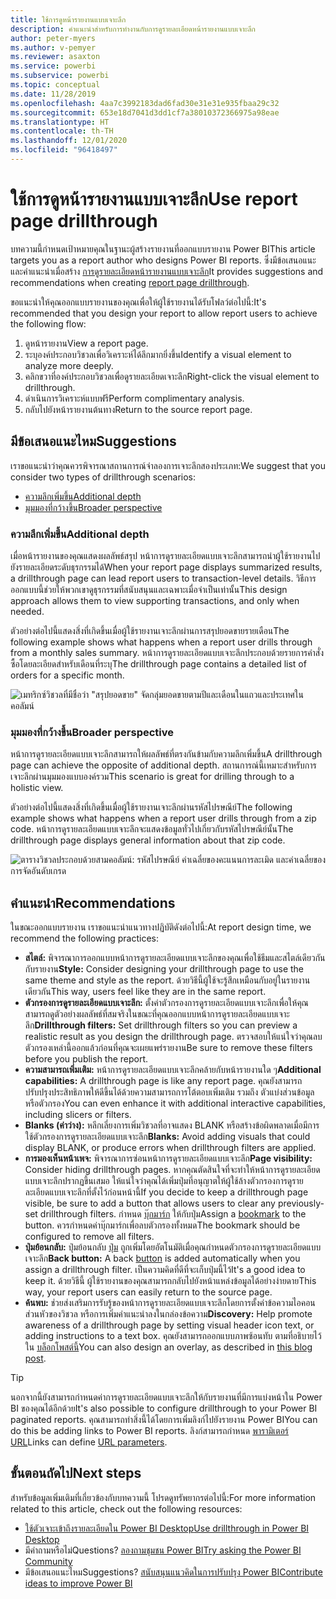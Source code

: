 ```yaml
---
title: ใช้การดูหน้ารายงานแบบเจาะลึก
description: คำแนะนำสำหรับการทำงานกับการดูรายละเอียดหน้ารายงานแบบเจาะลึก
author: peter-myers
ms.author: v-pemyer
ms.reviewer: asaxton
ms.service: powerbi
ms.subservice: powerbi
ms.topic: conceptual
ms.date: 11/28/2019
ms.openlocfilehash: 4aa7c3992183dad6fad30e31e31e935fbaa29c32
ms.sourcegitcommit: 653e18d7041d3dd1cf7a38010372366975a98eae
ms.translationtype: HT
ms.contentlocale: th-TH
ms.lasthandoff: 12/01/2020
ms.locfileid: "96418497"
---
```

# <a name="use-report-page-drillthrough"></a><span data-ttu-id="71223-103">ใช้การดูหน้ารายงานแบบเจาะลึก</span><span class="sxs-lookup"><span data-stu-id="71223-103">Use report page drillthrough</span></span>

<span data-ttu-id="71223-104">บทความนี้กำหนดเป้าหมายคุณในฐานะผู้สร้างรายงานที่ออกแบบรายงาน Power BI</span><span class="sxs-lookup"><span data-stu-id="71223-104">This article targets you as a report author who designs Power BI reports.</span></span> <span data-ttu-id="71223-105">ซึ่งมีข้อเสนอแนะและคำแนะนำเมื่อสร้าง [การดูรายละเอียดหน้ารายงานแบบเจาะลึก](../create-reports/desktop-drillthrough.md)</span><span class="sxs-lookup"><span data-stu-id="71223-105">It provides suggestions and recommendations when creating [report page drillthrough](../create-reports/desktop-drillthrough.md).</span></span>

<span data-ttu-id="71223-106">ขอแนะนำให้คุณออกแบบรายงานของคุณเพื่อให้ผู้ใช้รายงานได้รับโฟลว์ต่อไปนี้:</span><span class="sxs-lookup"><span data-stu-id="71223-106">It's recommended that you design your report to allow report users to achieve the following flow:</span></span>

1. <span data-ttu-id="71223-107">ดูหน้ารายงาน</span><span class="sxs-lookup"><span data-stu-id="71223-107">View a report page.</span></span>
2. <span data-ttu-id="71223-108">ระบุองค์ประกอบวิชวลเพื่อวิเคราะห์ได้ลึกมากยิ่งขึ้น</span><span class="sxs-lookup"><span data-stu-id="71223-108">Identify a visual element to analyze more deeply.</span></span>
3. <span data-ttu-id="71223-109">คลิกขวาที่องค์ประกอบวิชวลเพื่อดูรายละเอียดเจาะลึก</span><span class="sxs-lookup"><span data-stu-id="71223-109">Right-click the visual element to drillthrough.</span></span>
4. <span data-ttu-id="71223-110">ดำเนินการวิเคราะห์แบบฟรี</span><span class="sxs-lookup"><span data-stu-id="71223-110">Perform complimentary analysis.</span></span>
5. <span data-ttu-id="71223-111">กลับไปยังหน้ารายงานต้นทาง</span><span class="sxs-lookup"><span data-stu-id="71223-111">Return to the source report page.</span></span>

## <a name="suggestions"></a><span data-ttu-id="71223-112">มีข้อเสนอแนะไหม</span><span class="sxs-lookup"><span data-stu-id="71223-112">Suggestions</span></span>

<span data-ttu-id="71223-113">เราขอแนะนำว่าคุณควรพิจารณาสถานการณ์จำลองการเจาะลึกสองประเภท:</span><span class="sxs-lookup"><span data-stu-id="71223-113">We suggest that you consider two types of drillthrough scenarios:</span></span>

- [<span data-ttu-id="71223-114">ความลึกเพิ่มขึ้น</span><span class="sxs-lookup"><span data-stu-id="71223-114">Additional depth</span></span>](#additional-depth)
- [<span data-ttu-id="71223-115">มุมมองที่กว้างขึ้น</span><span class="sxs-lookup"><span data-stu-id="71223-115">Broader perspective</span></span>](#broader-perspective)

### <a name="additional-depth"></a><span data-ttu-id="71223-116">ความลึกเพิ่มขึ้น</span><span class="sxs-lookup"><span data-stu-id="71223-116">Additional depth</span></span>

<span data-ttu-id="71223-117">เมื่อหน้ารายงานของคุณแสดงผลลัพธ์สรุป หน้าการดูรายละเอียดแบบเจาะลึกสามารถนำผู้ใช้รายงานไปยังรายละเอียดระดับธุรกรรมได้</span><span class="sxs-lookup"><span data-stu-id="71223-117">When your report page displays summarized results, a drillthrough page can lead report users to transaction-level details.</span></span> <span data-ttu-id="71223-118">วิธีการออกแบบนี้ช่วยให้พวกเขาดูธุรกรรมที่สนับสนุนและเฉพาะเมื่อจำเป็นเท่านั้น</span><span class="sxs-lookup"><span data-stu-id="71223-118">This design approach allows them to view supporting transactions, and only when needed.</span></span>

<span data-ttu-id="71223-119">ตัวอย่างต่อไปนี้แสดงสิ่งที่เกิดขึ้นเมื่อผู้ใช้รายงานเจาะลึกผ่านการสรุปยอดขายรายเดือน</span><span class="sxs-lookup"><span data-stu-id="71223-119">The following example shows what happens when a report user drills through from a monthly sales summary.</span></span> <span data-ttu-id="71223-120">หน้าการดูรายละเอียดแบบเจาะลึกประกอบด้วยรายการคำสั่งซื้อโดยละเอียดสำหรับเดือนที่ระบุ</span><span class="sxs-lookup"><span data-stu-id="71223-120">The drillthrough page contains a detailed list of orders for a specific month.</span></span>

![เมทริกซ์วิชวลที่มีชื่อว่า "สรุปยอดขาย" จัดกลุ่มยอดขายตามปีและเดือนในแถวและประเทศในคอลัมน์](media/report-drillthrough/suggestion-drillthrough-add-depth.png)

### <a name="broader-perspective"></a><span data-ttu-id="71223-123">มุมมองที่กว้างขึ้น</span><span class="sxs-lookup"><span data-stu-id="71223-123">Broader perspective</span></span>

<span data-ttu-id="71223-124">หน้าการดูรายละเอียดแบบเจาะลึกสามารถให้ผลลัพธ์ที่ตรงกันข้ามกับความลึกเพิ่มขึ้น</span><span class="sxs-lookup"><span data-stu-id="71223-124">A drillthrough page can achieve the opposite of additional depth.</span></span> <span data-ttu-id="71223-125">สถานการณ์นี้เหมาะสำหรับการเจาะลึกผ่านมุมมองแบบองค์รวม</span><span class="sxs-lookup"><span data-stu-id="71223-125">This scenario is great for drilling through to a holistic view.</span></span>

<span data-ttu-id="71223-126">ตัวอย่างต่อไปนี้แสดงสิ่งที่เกิดขึ้นเมื่อผู้ใช้รายงานเจาะลึกผ่านรหัสไปรษณีย์</span><span class="sxs-lookup"><span data-stu-id="71223-126">The following example shows what happens when a report user drills through from a zip code.</span></span> <span data-ttu-id="71223-127">หน้าการดูรายละเอียดแบบเจาะลึกจะแสดงข้อมูลทั่วไปเกี่ยวกับรหัสไปรษณีย์นั้น</span><span class="sxs-lookup"><span data-stu-id="71223-127">The drillthrough page displays general information about that zip code.</span></span>

![ตารางวิชวลประกอบด้วยสามคอลัมน์: รหัสไปรษณีย์ ค่าเฉลี่ยของคะแนนการละเมิด และค่าเฉลี่ยของการจัดอันดับเกรด](media/report-drillthrough/suggestion-drillthrough-broader-perspective.png)

## <a name="recommendations"></a><span data-ttu-id="71223-130">คำแนะนำ</span><span class="sxs-lookup"><span data-stu-id="71223-130">Recommendations</span></span>

<span data-ttu-id="71223-131">ในขณะออกแบบรายงาน เราขอแนะนำแนวทางปฏิบัติดังต่อไปนี้:</span><span class="sxs-lookup"><span data-stu-id="71223-131">At report design time, we recommend the following practices:</span></span>

- <span data-ttu-id="71223-132">**สไตล์:** พิจารณาการออกแบบหน้าการดูรายละเอียดแบบเจาะลึกของคุณเพื่อใช้ธีมและสไตล์เดียวกันกับรายงาน</span><span class="sxs-lookup"><span data-stu-id="71223-132">**Style:** Consider designing your drillthrough page to use the same theme and style as the report.</span></span> <span data-ttu-id="71223-133">ด้วยวิธีนี้ผู้ใช้จะรู้สึกเหมือนกับอยู่ในรายงานเดียวกัน</span><span class="sxs-lookup"><span data-stu-id="71223-133">This way, users feel like they are in the same report.</span></span>
- <span data-ttu-id="71223-134">**ตัวกรองการดูรายละเอียดแบบเจาะลึก:** ตั้งค่าตัวกรองการดูรายละเอียดแบบเจาะลึกเพื่อให้คุณสามารถดูตัวอย่างผลลัพธ์ที่สมจริงในขณะที่คุณออกแบบหน้าการดูรายละเอียดแบบเจาะลึก</span><span class="sxs-lookup"><span data-stu-id="71223-134">**Drillthrough filters:** Set drillthrough filters so you can preview a realistic result as you design the drillthrough page.</span></span> <span data-ttu-id="71223-135">ตรวจสอบให้แน่ใจว่าคุณลบตัวกรองเหล่านี้ออกแล้วก่อนที่คุณจะเผยแพร่รายงาน</span><span class="sxs-lookup"><span data-stu-id="71223-135">Be sure to remove these filters before you publish the report.</span></span>
- <span data-ttu-id="71223-136">**ความสามารถเพิ่มเติม:** หน้าการดูรายละเอียดแบบเจาะลึกคล้ายกับหน้ารายงานใด ๆ</span><span class="sxs-lookup"><span data-stu-id="71223-136">**Additional capabilities:** A drillthrough page is like any report page.</span></span> <span data-ttu-id="71223-137">คุณยังสามารถปรับปรุงประสิทธิภาพให้ดีขึ้นได้ด้วยความสามารถการโต้ตอบเพิ่มเติม รวมถึง ตัวแบ่งส่วนข้อมูลหรือตัวกรอง</span><span class="sxs-lookup"><span data-stu-id="71223-137">You can even enhance it with additional interactive capabilities, including slicers or filters.</span></span>
- <span data-ttu-id="71223-138">**Blanks (ค่าว่าง):** หลีกเลี่ยงการเพิ่มวิชวลที่อาจแสดง BLANK หรือสร้างข้อผิดพลาดเมื่อมีการใช้ตัวกรองการดูรายละเอียดแบบเจาะลึก</span><span class="sxs-lookup"><span data-stu-id="71223-138">**Blanks:** Avoid adding visuals that could display BLANK, or produce errors when drillthrough filters are applied.</span></span>
- <span data-ttu-id="71223-139">**การมองเห็นหน้าเพจ:** พิจารณาการซ่อนหน้าการดูรายละเอียดแบบเจาะลึก</span><span class="sxs-lookup"><span data-stu-id="71223-139">**Page visibility:** Consider hiding drillthrough pages.</span></span> <span data-ttu-id="71223-140">หากคุณตัดสินใจที่จะทำให้หน้าการดูรายละเอียดแบบเจาะลึกปรากฏขึ้นเสมอ ให้แน่ใจว่าคุณได้เพิ่มปุ่มที่อนุญาตให้ผู้ใช้ล้างตัวกรองการดูรายละเอียดแบบเจาะลึกที่ตั้งไว้ก่อนหน้านี้</span><span class="sxs-lookup"><span data-stu-id="71223-140">If you decide to keep a drillthrough page visible, be sure to add a button that allows users to clear any previously-set drillthrough filters.</span></span> <span data-ttu-id="71223-141">กำหนด [บุ๊กมาร์ก](../create-reports/desktop-bookmarks.md) ให้กับปุ่ม</span><span class="sxs-lookup"><span data-stu-id="71223-141">Assign a [bookmark](../create-reports/desktop-bookmarks.md) to the button.</span></span> <span data-ttu-id="71223-142">ควรกำหนดค่าบุ๊กมาร์กเพื่อลบตัวกรองทั้งหมด</span><span class="sxs-lookup"><span data-stu-id="71223-142">The bookmark should be configured to remove all filters.</span></span>
- <span data-ttu-id="71223-143">**ปุ่มย้อนกลับ:** ปุ่มย้อนกลับ [ปุ่ม](../create-reports/desktop-buttons.md) ถูกเพิ่มโดยอัตโนมัติเมื่อคุณกำหนดตัวกรองการดูรายละเอียดแบบเจาะลึก</span><span class="sxs-lookup"><span data-stu-id="71223-143">**Back button:** A back [button](../create-reports/desktop-buttons.md) is added automatically when you assign a drillthrough filter.</span></span> <span data-ttu-id="71223-144">เป็นความคิดที่ดีที่จะเก็บปุ่มนี้ไว้</span><span class="sxs-lookup"><span data-stu-id="71223-144">It's a good idea to keep it.</span></span> <span data-ttu-id="71223-145">ด้วยวิธีนี้ ผู้ใช้รายงานของคุณสามารถกลับไปยังหน้าแหล่งข้อมูลได้อย่างง่ายดาย</span><span class="sxs-lookup"><span data-stu-id="71223-145">This way, your report users can easily return to the source page.</span></span>
- <span data-ttu-id="71223-146">**ค้นพบ:** ช่วยส่งเสริมการรับรู้ของหน้าการดูรายละเอียดแบบเจาะลึกโดยการตั้งค่าข้อความไอคอนส่วนหัวของวิชวล หรือการเพิ่มคำแนะนำลงในกล่องข้อความ</span><span class="sxs-lookup"><span data-stu-id="71223-146">**Discovery:** Help promote awareness of a drillthrough page by setting visual header icon text, or adding instructions to a text box.</span></span> <span data-ttu-id="71223-147">คุณยังสามารถออกแบบภาพซ้อนทับ ตามที่อธิบายไว้ใน [บล็อกโพสต์นี้](https://alluringbi.com/2019/10/23/overlays-for-true-self-serve-reporting/)</span><span class="sxs-lookup"><span data-stu-id="71223-147">You can also design an overlay, as described in [this blog post](https://alluringbi.com/2019/10/23/overlays-for-true-self-serve-reporting/).</span></span>

> [!TIP]
> <span data-ttu-id="71223-148">นอกจากนี้ยังสามารถกำหนดค่าการดูรายละเอียดแบบเจาะลึกให้กับรายงานที่มีการแบ่งหน้าใน Power BI ของคุณได้อีกด้วย</span><span class="sxs-lookup"><span data-stu-id="71223-148">It's also possible to configure drillthrough to your Power BI paginated reports.</span></span> <span data-ttu-id="71223-149">คุณสามารถทำสิ่งนี้ได้โดยการเพิ่มลิงก์ไปยังรายงาน Power BI</span><span class="sxs-lookup"><span data-stu-id="71223-149">You can do this be adding links to Power BI reports.</span></span> <span data-ttu-id="71223-150">ลิงก์สามารถกำหนด [พารามิเตอร์ URL](https://powerbi.microsoft.com/blog/url-parameters-for-paginated-reports-are-now-available/)</span><span class="sxs-lookup"><span data-stu-id="71223-150">Links can define [URL parameters](https://powerbi.microsoft.com/blog/url-parameters-for-paginated-reports-are-now-available/).</span></span>

## <a name="next-steps"></a><span data-ttu-id="71223-151">ขั้นตอนถัดไป</span><span class="sxs-lookup"><span data-stu-id="71223-151">Next steps</span></span>

<span data-ttu-id="71223-152">สำหรับข้อมูลเพิ่มเติมที่เกี่ยวข้องกับบทความนี้ โปรดดูทรัพยากรต่อไปนี้:</span><span class="sxs-lookup"><span data-stu-id="71223-152">For more information related to this article, check out the following resources:</span></span>

- [<span data-ttu-id="71223-153">ใช้ตัวเจาะเข้าถึงรายละเอียดใน Power BI Desktop</span><span class="sxs-lookup"><span data-stu-id="71223-153">Use drillthrough in Power BI Desktop</span></span>](../create-reports/desktop-drillthrough.md)
- <span data-ttu-id="71223-154">มีคำถามหรือไม่</span><span class="sxs-lookup"><span data-stu-id="71223-154">Questions?</span></span> [<span data-ttu-id="71223-155">ลองถามชุมชน Power BI</span><span class="sxs-lookup"><span data-stu-id="71223-155">Try asking the Power BI Community</span></span>](https://community.powerbi.com/)
- <span data-ttu-id="71223-156">มีข้อเสนอแนะไหม</span><span class="sxs-lookup"><span data-stu-id="71223-156">Suggestions?</span></span> [<span data-ttu-id="71223-157">สนับสนุนแนวคิดในการปรับปรุง Power BI</span><span class="sxs-lookup"><span data-stu-id="71223-157">Contribute ideas to improve Power BI</span></span>](https://ideas.powerbi.com/)
